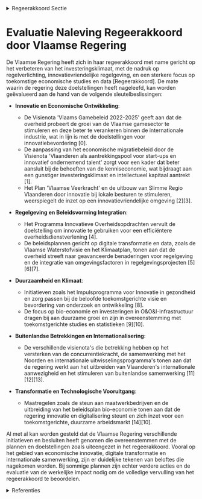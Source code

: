 

<details>
        <summary>Regeerakkoord Sectie </summary>
        <p>4.1 Uitdagingen en visie: We spelen beter in op de noden van een gunstig investeringsklimaat en gaan resoluut voor minder regeldruk en innovatievriendelijke regelgeving. Om onze beslissingen voor de Vlaamse economie beter te onderbouwen zetten we sterker in op toekomststudies en macro-economische statis-tieken en data over Vlaanderen. We zetten Vlaanderen als welvarende natie, waar het goed wonen, werken, ondernemen en leven is, nog meer “in the picture”. </p>
        </details> 

# Evaluatie Naleving Regeerakkoord door Vlaamse Regering

De Vlaamse Regering heeft zich in haar regeerakkoord met name gericht op het verbeteren van het investeringsklimaat, met de nadruk op regelverlichting, innovatievriendelijke regelgeving, en een sterkere focus op toekomstige economische studies en data [Regeerakkoord]. De mate waarin de regering deze doelstellingen heeft nageleefd, kan worden geëvalueerd aan de hand van de volgende sleutelbeslissingen:

- **Innovatie en Economische Ontwikkeling**: 
  - De Visienota 'Vlaams Gamebeleid 2022-2025' geeft aan dat de overheid probeert de groei van de Vlaamse gamesector te stimuleren en deze beter te verankeren binnen de internationale industrie, wat in lijn is met de doelstellingen voor innovatiebevordering \[0\].
  - De aanpassing van het economische migratiebeleid door de Visienota 'Vlaanderen als aantrekkingspool voor start-ups en innovatief ondernemend talent' zorgt voor een kader dat beter aansluit bij de behoeften van de kenniseconomie, wat bijdraagt aan een gunstiger investeringsklimaat en intellectueel kapitaal aantrekt \[1\].
  - Het Plan 'Vlaamse Veerkracht' en de uitbouw van Slimme Regio Vlaanderen door innovatie bij lokale besturen te stimuleren, weerspiegelt de inzet op een innovatievriendelijke omgeving \[2\]\[3\].

- **Regelgeving en Beleidsvorming Integration**: 
  - Het Programma Innovatieve Overheidsopdrachten vervult de doelstelling om innovatie te gebruiken voor een efficiëntere overheidsdienstverlening \[4\].
  - De beleidsplannen gericht op digitale transformatie en data, zoals de Vlaamse Waterstofvisie en het Klimaatplan, tonen aan dat de overheid streeft naar geavanceerde benaderingen voor regelgeving en de integratie van omgevingsfactoren in regelgevingsprojecten \[5\]\[6\]\[7\].

- **Duurzaamheid en Klimaat**: 
  - Initiatieven zoals het Impulsprogramma voor Innovatie in gezondheid en zorg passen bij de beloofde toekomstgerichte visie en bevordering van onderzoek en ontwikkeling \[8\].
  - De focus op bio-economie en investeringen in O&O&I-infrastructuur dragen bij aan duurzame groei en zijn in overeenstemming met toekomstgerichte studies en statistieken \[9\]\[10\].

- **Buitenlandse Betrekkingen en Internationalisering**: 
  - De verschillende visienota's die betrekking hebben op het versterken van de concurrentiekracht, de samenwerking met het Noorden en internationale uitwisselingsprogramma's tonen aan dat de regering werkt aan het uitbreiden van Vlaanderen's internationale aanwezigheid en het stimuleren van buitenlandse samenwerking \[11\]\[12\]\[13\].

- **Transformatie en Technologische Vooruitgang**: 
  - Maatregelen zoals de steun aan maatwerkbedrijven en de uitbreiding van het beleidsplan bio-economie tonen aan dat de regering innovatie en digitalisering steunt en zich inzet voor een toekomstgerichte, duurzame arbeidsmarkt \[14\]\[10\].

Al met al kan worden gesteld dat de Vlaamse Regering verschillende initiatieven en besluiten heeft genomen die overeenstemmen met de plannen en doelstellingen zoals uiteengezet in het regeerakkoord. Vooral op het gebied van economische innovatie, digitale transformatie en internationale samenwerking, zijn er duidelijke tekenen van beloftes die nagekomen worden. Bij sommige plannen zijn echter verdere acties en de evaluatie van de werkelijke impact nodig om de volledige vervulling van het regeerakkoord te beoordelen.

<details>
        <summary> Referenties</summary>
        **[\[0\]](https://beslissingenvlaamseregering.vlaanderen.be/?search=Visienota%20%27Vlaams%20Gamebeleid%202022-2025%27&dateOption=select&startDate=2022-03-25T09%3A00%3A00Z&endDate=2022-03-25T09%3A00%3A00Z)** : **(2022-03-25)** Visienota 'Vlaams Gamebeleid 2022-2025' 

**[\[1\]](https://beslissingenvlaamseregering.vlaanderen.be/?search=Visienota%20%27Vlaanderen%20als%20aantrekkingspool%20voor%20start-ups%20en%20innovatief%20ondernemend%20talent%27&dateOption=select&startDate=2020-07-10T08%3A00%3A00Z&endDate=2020-07-10T08%3A00%3A00Z)** : **(2020-07-10)** Visienota 'Vlaanderen als aantrekkingspool voor start-ups en innovatief ondernemend talent' 

**[\[2\]](https://beslissingenvlaamseregering.vlaanderen.be/?search=Plan%20Vlaamse%20Veerkracht%3A%20Uitbouw%20Slimme%20Regio%20Vlaanderen%20door%20samenbrengen%20innovatiecapaciteit%20ondernemingen%20en%20stimuleren%20implementatie%20en%20kennisopbouw%20bij%20lokale%20besturen&dateOption=select&startDate=2021-06-04T08%3A00%3A00Z&endDate=2021-06-04T08%3A00%3A00Z)** : **(2021-06-04)** Plan Vlaamse Veerkracht: Uitbouw Slimme Regio Vlaanderen door samenbrengen innovatiecapaciteit ondernemingen en stimuleren implementatie en kennisopbouw bij lokale besturen 

**[\[3\]]** : **(2020-07-17)**  

**[\[4\]](https://beslissingenvlaamseregering.vlaanderen.be/?search=Verderzetting%20van%20het%20Programma%20Innovatieve%20Overheidsopdrachten%20als%20regulier%20innovatie-instrument%20binnen%20de%20VLAIO-werking&dateOption=select&startDate=2022-12-23T09%3A00%3A00Z&endDate=2022-12-23T09%3A00%3A00Z)** : **(2022-12-23)** Verderzetting van het Programma Innovatieve Overheidsopdrachten als regulier innovatie-instrument binnen de VLAIO-werking 

**[\[5\]](https://beslissingenvlaamseregering.vlaanderen.be/?search=Vlaamse%20Waterstofvisie%20%E2%80%9CEuropese%20koploper%20via%20duurzame%20innovatie%E2%80%9D&dateOption=select&startDate=2020-11-13T09%3A00%3A00Z&endDate=2020-11-13T09%3A00%3A00Z)** : **(2020-11-13)** Vlaamse Waterstofvisie “Europese koploper via duurzame innovatie” 

**[\[6\]](https://beslissingenvlaamseregering.vlaanderen.be/?search=Visienota%20%27Bijkomende%20maatregelen%20Klimaat%27&dateOption=select&startDate=2021-11-05T15%3A30%3A00Z&endDate=2021-11-05T15%3A30%3A00Z)** : **(2021-11-05)** Visienota 'Bijkomende maatregelen Klimaat' 

**[\[7\]](https://beslissingenvlaamseregering.vlaanderen.be/?search=Bekrachtiging%20Vlaamse%20datastrategie&dateOption=select&startDate=2022-03-18T09%3A00%3A00Z&endDate=2022-03-18T09%3A00%3A00Z)** : **(2022-03-18)** Bekrachtiging Vlaamse datastrategie 

**[\[8\]](https://beslissingenvlaamseregering.vlaanderen.be/?search=Plan%20Vlaamse%20Veerkracht%3A%20Impulsprogramma%20-%20Innovatie%20in%20gezondheid%20en%20zorg&dateOption=select&startDate=2021-06-18T08%3A00%3A00Z&endDate=2021-06-18T08%3A00%3A00Z)** : **(2021-06-18)** Plan Vlaamse Veerkracht: Impulsprogramma - Innovatie in gezondheid en zorg 

**[\[9\]](https://beslissingenvlaamseregering.vlaanderen.be/?search=Plan%20Vlaamse%20Veerkracht%3A%20Investeringsimpuls%20in%20O%26O%26I-infrastructuur%20%28Onderzoek%2C%20ontwikkeling%20en%20innovatie%29%20in%20Vlaanderen&dateOption=select&startDate=2021-07-09T08%3A00%3A00Z&endDate=2021-07-09T08%3A00%3A00Z)** : **(2021-07-09)** Plan Vlaamse Veerkracht: Investeringsimpuls in O&O&I-infrastructuur (Onderzoek, ontwikkeling en innovatie) in Vlaanderen 

**[\[10\]](https://beslissingenvlaamseregering.vlaanderen.be/?search=Plan%20Vlaamse%20Veerkracht%3A%20volgende%20stappen%20en%20uitbreiding%20van%20het%20Vlaams%20beleidsplan%20bio-economie&dateOption=select&startDate=2022-04-29T08%3A00%3A00Z&endDate=2022-04-29T08%3A00%3A00Z)** : **(2022-04-29)** Plan Vlaamse Veerkracht: volgende stappen en uitbreiding van het Vlaams beleidsplan bio-economie 

**[\[11\]](https://beslissingenvlaamseregering.vlaanderen.be/?search=Visienota%20%E2%80%98Naar%20een%20versterkte%20concurrentiekracht%20van%20de%20Europese%20Industrie%E2%80%99&dateOption=select&startDate=2023-02-03T09%3A00%3A00Z&endDate=2023-02-03T09%3A00%3A00Z)** : **(2023-02-03)** Visienota ‘Naar een versterkte concurrentiekracht van de Europese Industrie’ 

**[\[12\]](https://beslissingenvlaamseregering.vlaanderen.be/?search=Visienota%20%27Vlaanderen%20en%20het%20Noorden%27&dateOption=select&startDate=2021-03-19T09%3A00%3A00Z&endDate=2021-03-19T09%3A00%3A00Z)** : **(2021-03-19)** Visienota 'Vlaanderen en het Noorden' 

**[\[13\]](https://beslissingenvlaamseregering.vlaanderen.be/?search=Visienota%20%27Vlaanderen%20en%20het%20Verenigd%20Koninkrijk%27&dateOption=select&startDate=2022-05-06T08%3A00%3A00Z&endDate=2022-05-06T08%3A00%3A00Z)** : **(2022-05-06)** Visienota 'Vlaanderen en het Verenigd Koninkrijk' 

**[\[14\]](https://beslissingenvlaamseregering.vlaanderen.be/?search=Plan%20Vlaamse%20Veerkracht%3A%20dossiernummer%2016&dateOption=select&startDate=2021-05-28T08%3A00%3A00Z&endDate=2021-05-28T08%3A00%3A00Z)** : **(2021-05-28)** Plan Vlaamse Veerkracht: dossiernummer 16 
        </details> 

